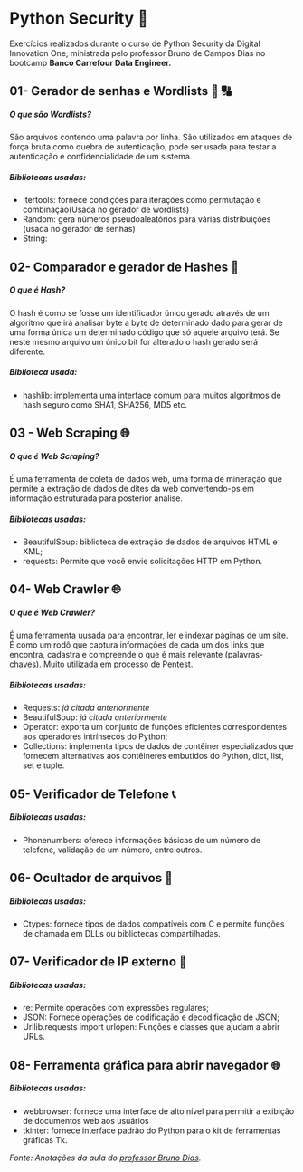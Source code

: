 # Python Security :closed_lock_with_key:
Exercícios realizados durante o curso de Python Security da Digital Innovation One, ministrada pelo professor Bruno de Campos Dias no bootcamp **Banco Carrefour Data Engineer.**


## 01- Gerador de senhas e Wordlists :1234: :capital_abcd:
##### O que são Wordlists? 
São arquivos contendo uma palavra por linha. São utilizados em ataques de força bruta como quebra de autenticação, pode ser usada para testar a autenticação e confidencialidade de um sistema.
##### Bibliotecas usadas: 
- Itertools: fornece condições para iterações como permutação e combinação(Usada no gerador de wordlists)
- Random: gera números pseudoaleatórios para várias distribuições (usada no gerador de senhas)
- String:

## 02- Comparador e gerador de Hashes :key: 
##### O que é Hash? 
O hash é como se fosse um identificador único gerado através de um algoritmo que irá analisar byte a byte de determinado dado para gerar de uma forma única um determinado código que só aquele arquivo terá. Se neste mesmo arquivo um único bit for alterado o hash gerado será diferente.
##### Biblioteca usada:
- hashlib: implementa uma interface comum para muitos algoritmos de hash seguro como SHA1, SHA256, MD5 etc.

## 03 - Web Scraping :globe_with_meridians:
##### O que é Web Scraping?
É uma ferramenta de coleta de dados web, uma forma de mineração que permite a extração de dados de dites da web convertendo-ps em informação estruturada para posterior análise.
##### Bibliotecas usadas:
- BeautifulSoup: biblioteca de extração de dados de arquivos HTML e XML;
- requests: Permite que você envie solicitações HTTP em Python.

## 04- Web Crawler :globe_with_meridians:
 ##### O que é Web Crawler?
 É uma ferramenta uusada para encontrar, ler e indexar páginas de um site. É como um rodô que captura informações de cada um dos links que encontra, cadastra e compreende o que é mais relevante (palavras-chaves). Muito utilizada em processo de Pentest.
 ##### Bibliotecas usadas:
 - Requests: _já citada anteriormente_
 - BeautifulSoup: _já citada anteriormente_
 - Operator: exporta um conjunto de funções eficientes correspondentes aos operadores intrínsecos do Python;
 - Collections: implementa tipos de dados de contêiner especializados que fornecem alternativas aos contêineres embutidos do Python, dict, list, set e tuple.
 
## 05- Verificador de Telefone :telephone_receiver:
##### Bibliotecas usadas:
 - Phonenumbers: oferece informações básicas de um número de telefone, validação de um número, entre outros.

## 06- Ocultador de arquivos :page_with_curl:
##### Bibliotecas usadas:
 - Ctypes: fornece tipos de dados compatíveis com C e permite funções de chamada em DLLs ou bibliotecas compartilhadas.

## 07- Verificador de IP externo :key: 
##### Bibliotecas usadas:
 - re: Permite operações com expressões regulares;
 - JSON: Fornece operações de codificação e decodificação de JSON;
 - Urllib.requests import urlopen: Funções e classes que ajudam a abrir URLs.

## 08- Ferramenta gráfica para abrir navegador :globe_with_meridians:
##### Bibliotecas usadas:
 - webbrowser: fornece uma interface de alto nível para permitir a exibição de documentos web aos usuários
 - tkinter: fornece interface padrão do Python para o kit de ferramentas gráficas Tk. 

*Fonte: Anotações da aula do [professor Bruno Dias](https://www.linkedin.com/in/brunodecamposdias/).*
